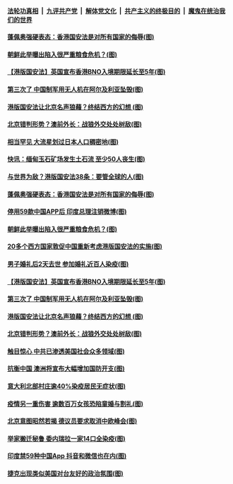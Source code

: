####  [法轮功真相](../../../../basic/blob/master/README.md?t=07030602) &nbsp;|&nbsp; [九评共产党](../../../../9ping.md/blob/master/README.md?t=07030602) &nbsp;|&nbsp; [解体党文化](../../../../jtdwh.md/blob/master/README.md?t=07030602)  &nbsp;|&nbsp; [共产主义的终极目的](../../../../gczydzjmd.md/blob/master/README.md?t=07030602) &nbsp;|&nbsp; [魔鬼在统治我们的世界](../../../../mgztzwmdsj.md/blob/master/README.md?t=07030602) 

#### [蓬佩奥强硬表态：香港国安法是对所有国家的侮辱(图)](../pages/p9/938372.md?t=07030602) 

#### [朝鲜此举曝出陷入很严重粮食危机？(图)](../pages/p9/938335.md?t=07030602) 

#### [【港版国安法】英国宣布香港BNO入境期限延长至5年(图)](../pages/p9/938354.md?t=07030602) 

#### [第三次了 中国制军用无人机在阿尔及利亚坠毁(图)](../pages/p9/938311.md?t=07030602) 

#### [港版国安法让北京名声狼藉？终结西方的幻想 (图)](../pages/p9/938312.md?t=07030602) 

#### [北京错判形势？澳前外长：战狼外交处处树敌(图)](../pages/p9/938226.md?t=07030602) 

#### [相当罕见 大流星划过日本人口稠密地(图)](../pages/p9/938447.md?t=07030602) 

#### [快讯：缅甸玉石矿场发生土石流 至少50人丧生(图)](../pages/p9/938426.md?t=07030602) 

#### [与世界为敌？港版国安法38条：要管全球的人(图)](../pages/p9/938351.md?t=07030602) 

#### [蓬佩奥强硬表态：香港国安法是对所有国家的侮辱(图)](../pages/p9/938372.md?t=07030602) 

#### [停用59款中国APP后 印度总理注销微博(图)](../pages/p9/938382.md?t=07030602) 

#### [朝鲜此举曝出陷入很严重粮食危机？(图)](../pages/p9/938335.md?t=07030602) 

#### [20多个西方国家敦促中国重新考虑港版国安法的实施(图)](../pages/p9/938381.md?t=07030602) 

#### [男子婚礼后2天去世 参加婚礼近百人染疫(图)](../pages/p9/938380.md?t=07030602) 

#### [【港版国安法】英国宣布香港BNO入境期限延长至5年(图)](../pages/p9/938354.md?t=07030602) 

#### [第三次了 中国制军用无人机在阿尔及利亚坠毁(图)](../pages/p9/938311.md?t=07030602) 

#### [港版国安法让北京名声狼藉？终结西方的幻想 (图)](../pages/p9/938312.md?t=07030602) 

#### [北京错判形势？澳前外长：战狼外交处处树敌(图)](../pages/p9/938226.md?t=07030602) 

#### [触目惊心 中共已渗透美国社会众多领域(图)](../pages/p9/938273.md?t=07030602) 

#### [抗衡中国 澳洲将宣布大幅增加国防开支(图)](../pages/p9/938285.md?t=07030602) 

#### [意大利北部村庄逾40%染疫居民无症状(图)](../pages/p9/938283.md?t=07030602) 

#### [疫情另一重伤害 逾数百万女孩恐陷童婚与割礼(图)](../pages/p9/938213.md?t=07030602) 

#### [北京意图昭然若揭 德议员要求取消中欧峰会(图)](../pages/p9/938263.md?t=07030602) 

#### [举家搬迁秘鲁 委内瑞拉一家14口全染疫(图)](../pages/p9/938224.md?t=07030602) 

#### [印度禁59种中国App 抖音和微信也在内(图)](../pages/p9/938221.md?t=07030602) 

#### [捷克出现类似美国对台友好的政治氛围(图)](../pages/p9/938220.md?t=07030602) 

